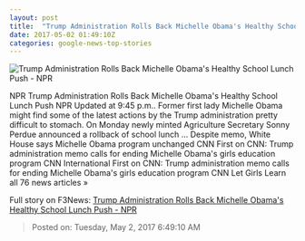 ```yaml
---
layout: post
title:  "Trump Administration Rolls Back Michelle Obama's Healthy School Lunch Push - NPR"
date: 2017-05-02 01:49:10Z
categories: google-news-top-stories
---
```


![Trump Administration Rolls Back Michelle Obama's Healthy School Lunch Push - NPR](https://media.npr.org/assets/img/2017/05/01/gettyimages-137701227_wide-4213ef12d2d96f4de1a9153e30aa8dc58033ca0f.jpg?s=1400)

NPR Trump Administration Rolls Back Michelle Obama's Healthy School Lunch Push NPR Updated at 9:45 p.m.. Former first lady Michelle Obama might find some of the latest actions by the Trump administration pretty difficult to stomach. On Monday newly minted Agriculture Secretary Sonny Perdue announced a rollback of school lunch ... Despite memo, White House says Michelle Obama program unchanged CNN First on CNN: Trump administration memo calls for ending Michelle Obama's girls education program CNN International First on CNN: Trump administration memo calls for ending Michelle Obama's girls education program CNN Let Girls Learn all 76 news articles »


Full story on F3News: [Trump Administration Rolls Back Michelle Obama's Healthy School Lunch Push - NPR](http://www.f3nws.com/n/CgzNB)

> Posted on: Tuesday, May 2, 2017 6:49:10 AM
